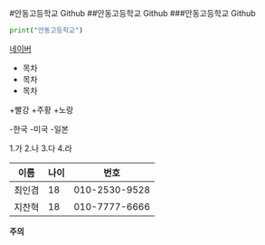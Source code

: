 #안동고등학교 Github
##안동고등학교 Github
###안동고등학교 Github

```python
print("안동고등학교")
```
[네이버](www.naver.com)

* 목차
 * 목차
  * 목차

+빨강
  +주황
      +노랑

-한국
  -미국
      -일본

1.가
2.나
3.다
4.라

이름 | 나이 | 번호
--- | --- | --- |
최인겸|18|010-2530-9528|
지찬혁|18|010-7777-6666|


**주의**